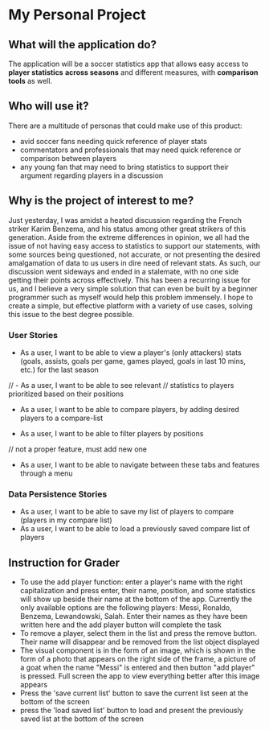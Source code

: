 # My Personal Project


## What will the application do?

The application will be a soccer statistics app that allows 
easy access to **player statistics** **across seasons** and different 
measures, with **comparison tools** as well.


## Who will use it?

There are a multitude of personas that could make use of 
this product: 

- avid soccer fans needing quick reference of player stats
- commentators and professionals that may need quick reference
or comparison between players
- any young fan that may need to bring statistics to support
their argument regarding players in a discussion

  


## Why is the project of interest to me?

Just yesterday, I was amidst a heated discussion regarding 
the French striker Karim Benzema, and his status among
other great strikers of this generation. Aside from the 
extreme differences in opinion, we all had the issue of
not having easy access to statistics to support our statements,
with some sources being questioned, not accurate, or not
presenting the desired amalgamation of data to us users in 
dire need of relevant stats. As such, our discussion went 
sideways and ended in a stalemate, with no one side getting 
their points across effectively. This has been a recurring 
issue for us, and I believe a very simple solution that can 
even be built by a beginner programmer such as myself would 
help this problem immensely. I hope to create a simple, but 
effective platform with a variety of use cases, solving this
issue to the best degree possible. 



### User Stories

- As a user, I want to be able to view a player's (only attackers) stats (goals,
assists, goals per game, games played, goals in last 10 mins, etc.)
for the last season

// - As a user, I want to be able to see relevant 
// statistics to players prioritized based on their positions

- As a user, I want to be able to compare players, by adding
desired players to a compare-list

- As a user, I want to be able to filter players by positions

// not a proper feature, must add new one
- As a user, I want to be able to navigate between these tabs
  and features through a menu

### Data Persistence Stories

- As a user, I want to be able to save my list of players to 
compare (players in my compare list)
- As a user, I want to be able to load a previously saved
compare list of players


## Instruction for Grader

- To use the add player function: enter a player's name with the right capitalization and 
press enter, their name, position, and some statistics will show up beside their name at 
the bottom of the app. Currently the only available options are the following players: Messi,
Ronaldo, Benzema, Lewandowski, Salah. Enter their names as they have been written here and 
the add player button will complete the task
- To remove a player, select them in the list and press the remove button. Their name will 
disappear and be removed from the list object displayed
- The visual component is in the form of an image, which is shown in
the form of a photo that appears on the right side of the 
frame, a picture of a goat when the name "Messi" is 
entered and then button "add player" is pressed. Full screen the app
to view everything better after this image appears
- Press the 'save current list' button to save the current list seen at the bottom of the screen
- press the 'load saved list' button to load and present the previously saved list at the 
bottom of the screen